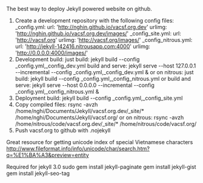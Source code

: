 The best way to deploy Jekyll powered website on github.
1. Create a development repository with the following config files:
   _config.yml:          url:    'http://nghin.github.io/vacsf.org.dev'
                         urlimg: 'http://nghin.github.io/vacsf.org.dev/images/'
   _config_site.yml:     url:    'http://vacsf.org'
                         urlimg: 'http://vacsf.org/images/'
   _config_nitrous.yml:  url:    'http://jekyll-142416.nitrousapp.com:4000'
                         urlimg: 'http://0.0.0.0:4000/images/'
2. Development build:
   just build: jekyll build --config _config.yml,_config_dev.yml
   build and serve: jekyll serve --host 127.0.0.1 --incremental --config _config.yml,_config_dev.yml &
   or on nitrous:
   just build: jekyll build --config _config.yml,_config_nitrous.yml
   or build and serve: jekyll serve --host 0.0.0.0 --incremental --config _config.yml,_config_nitrous.yml &
3. Deployment build:
   jekyll build --config _config.yml,_config_site.yml
4. Copy compiled files:
   rsync -avzh /home/nghi/Documents/Jekyll/vacsf.org.dev/_site/* /home/nghi/Documents/Jekyll/vacsf.org/
   or on nitrous:
   rsync -avzh /home/nitrous/code/vacsf.org.dev/_site/* /home/nitrous/code/vacsf.org/
5. Push vacsf.org to github with .nojekyll

Great resource for getting unicode index of special Vietnamese characters
http://www.fileformat.info/info/unicode/char/search.htm?q=%E1%BA%A3&preview=entity

Required for jekyll 3.0
sudo gem install jekyll-paginate
gem install jekyll-gist
gem install jekyll-seo-tag
